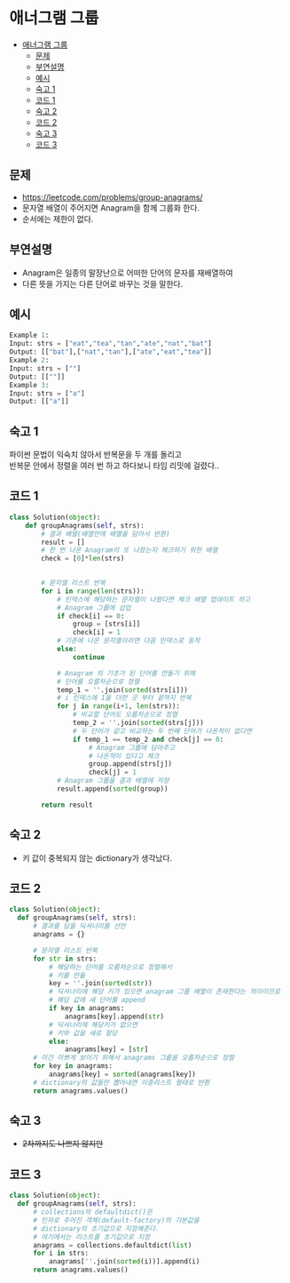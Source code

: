 # 애너그램 그룹

<!-- TOC -->

- [애너그램 그룹](#%EC%95%A0%EB%84%88%EA%B7%B8%EB%9E%A8-%EA%B7%B8%EB%A3%B9)
  - [문제](#%EB%AC%B8%EC%A0%9C)
  - [부연설명](#%EB%B6%80%EC%97%B0%EC%84%A4%EB%AA%85)
  - [예시](#%EC%98%88%EC%8B%9C)
  - [숙고 1](#%EC%88%99%EA%B3%A0-1)
  - [코드 1](#%EC%BD%94%EB%93%9C-1)
  - [숙고 2](#%EC%88%99%EA%B3%A0-2)
  - [코드 2](#%EC%BD%94%EB%93%9C-2)
  - [숙고 3](#%EC%88%99%EA%B3%A0-3)
  - [코드 3](#%EC%BD%94%EB%93%9C-3)

<!-- /TOC -->

## 문제
- https://leetcode.com/problems/group-anagrams/  
- 문자열 배열이 주어지면 Anagram을 함께 그룹화 한다.  
- 순서에는 제한이 없다.  

## 부연설명
- Anagram은 일종의 말장난으로 어떠한 단어의 문자를 재배열하여  
- 다른 뜻을 가지는 다른 단어로 바꾸는 것을 말한다.  

## 예시
``` python
Example 1:  
Input: strs = ["eat","tea","tan","ate","nat","bat"]  
Output: [["bat"],["nat","tan"],["ate","eat","tea"]]  
Example 2:  
Input: strs = [""]  
Output: [[""]]  
Example 3:  
Input: strs = ["a"]  
Output: [["a"]] 
```

## 숙고 1
파이썬 문법이 익숙치 않아서 반복문을 두 개를 돌리고  
반복문 안에서 정렬을 여러 번 하고 하다보니 타임 리밋에 걸렸다..  

## 코드 1
``` python
class Solution(object):
    def groupAnagrams(self, strs):
        # 결과 배열(배열안에 배열을 담아서 반환)
        result = []
        # 한 번 나온 Anagram이 또 나왔는지 체크하기 위한 배열
        check = [0]*len(strs)

        
        # 문자열 리스트 반복
        for i in range(len(strs)):
            # 인덱스에 해당하는 문자열이 나왔다면 체크 배열 업데이트 하고
            # Anagram 그룹에 삽입
            if check[i] == 0:
                group = [strs[i]]
                check[i] = 1
            # 기존에 나온 문자열이라면 다음 인덱스로 동작
            else:
                continue

            # Anagram 의 기초가 된 단어를 만들기 위해
            # 단어를 오름차순으로 정렬
            temp_1 = ''.join(sorted(strs[i]))
            # i 인덱스에 1을 더한 곳 부터 끝까지 반복
            for j in range(i+1, len(strs)):
                # 비교할 단어도 오름차순으로 정렬
                temp_2 = ''.join(sorted(strs[j]))
                # 두 단어가 같고 비교하는 두 번째 단어가 나온적이 없다면
                if temp_1 == temp_2 and check[j] == 0:
                    # Anagram 그룹에 담아주고
                    # 나온적이 있다고 체크
                    group.append(strs[j])
                    check[j] = 1
            # Anagram 그룹을 결과 배열에 저장
            result.append(sorted(group))

        return result
```

## 숙고 2
- 키 값이 중복되지 않는 dictionary가 생각났다.

## 코드 2
``` python
class Solution(object):
  def groupAnagrams(self, strs):
      # 결과를 담을 딕셔너리를 선언
      anagrams = {}

      # 문자열 리스트 반복
      for str in strs:
          # 해당하는 단어를 오름차순으로 정렬해서
          # 키를 만듦
          key = ''.join(sorted(str))
          # 딕셔너리에 해당 키가 있으면 anagram 그룹 배열이 존재한다는 의미이므로
          # 해당 값에 새 단어를 append
          if key in anagrams:
              anagrams[key].append(str)
          # 딕셔너리에 해당키가 없으면
          # 키와 값을 새로 할당
          else:
              anagrams[key] = [str]
      # 이건 이쁘게 보이기 위해서 anagrams 그룹을 오름차순으로 정렬
      for key in anagrams:
          anagrams[key] = sorted(anagrams[key])
      # dictionary의 값들만 뽑아내면 이중리스트 형태로 반환
      return anagrams.values()
```

## 숙고 3
-  ~~2차까지도 나쁘지 않지만~~

## 코드 3
``` python
class Solution(object):
  def groupAnagrams(self, strs):
      # collections의 defaultdict()은
      # 인자로 주어진 객체(default-factory)의 기본값을
      # dictionary의 초기값으로 지정해준다.
      # 여기에서는 리스트를 초기값으로 지정
      anagrams = collections.defaultdict(list)
      for i in strs:
          anagrams[''.join(sorted(i))].append(i)
      return anagrams.values()
```
